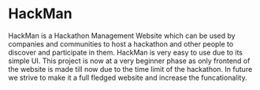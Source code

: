 # HackMan
HackMan is a Hackathon Management Website which can be used by companies and communities to host a hackathon and other people to discover and participate in them. HackMan is very easy to use due to its simple UI. This project is now at a very beginner phase as only frontend of the website is made till now due to the time limit of the hackathon. In future we strive to make it a full fledged website and increase the funcationality. 

